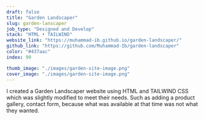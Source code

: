 ```yaml
---
draft: false
title: "Garden Landscaper"
slug: garden-lanscaper
job_type: "Designed and Develop"
stack: "HTML • TAILWIND"
website_link: "https://muhammad-ib.github.io/garden-landscaper/"
github_link: "https://github.com/Muhammad-Ib/garden-landscaper"
color: "#437aac"
index: 99

thumb_image: "./images/garden-site-image.png"
cover_image: "./images/garden-site-image.png"
---
```


I created a Garden Landscaper website using HTML and TAILWIND CSS which was slightly modified to meet their needs. Such as adding a product gallery, contact form, because what was available at that time was not what they wanted.